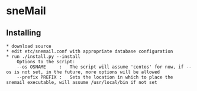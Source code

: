 # sneMail

## Installing
    * download source
    * edit etc/snemail.conf with appropriate database configuration
    * run ./install.py --install
        Options to the script:
        --os OSNAME     :   The script will assume 'centos' for now, if --os is not set, in the future, more options will be allowed
        --prefix PREFIX :   Sets the location in which to place the snemail executable, will assume /usr/local/bin if not set

